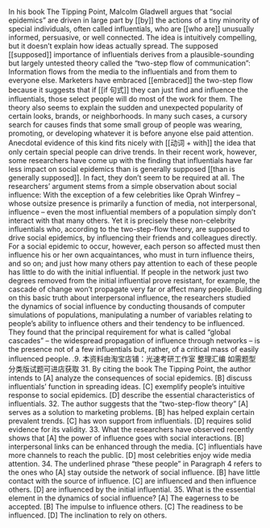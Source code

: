 In his book The Tipping Point, Malcolm Gladwell argues that “social epidemics”
are driven in large part by [[by]] the actions of a tiny minority of special individuals, often
called influentials, who are [[who are]] unusually informed, persuasive, or well connected. The
idea is intuitively compelling, but it doesn’t explain how ideas actually spread.
The supposed [[supposed]] importance of influentials derives from a plausible-sounding but
largely untested theory called the “two-step flow of communication”: Information
flows from the media to the influentials and from them to everyone else. Marketers
have embraced [[embraced]] the two-step flow because it suggests that if [[if 句式]] they can just find and
influence the influentials, those select people will do most of the work for them. The
theory also seems to explain the sudden and unexpected popularity of certain looks,
brands, or neighborhoods. In many such cases, a cursory search for causes finds that
some small group of people was wearing, promoting, or developing whatever <!-- TODO whatever --> it is
before anyone else paid attention. Anecdotal evidence of this kind fits nicely with [[动词 + with]] the
idea that only certain special people can drive trends.
In their recent work, however, some researchers have come up with the finding
that influentials have far less impact on social epidemics than is generally supposed [[than is generally supposed]].
In fact, they don’t seem to be required at all.
The researchers’ argument stems from a simple observation about social
influence: With the exception of a few celebrities like Oprah Winfrey – whose outsize
presence is primarily a function of media, not interpersonal, influence – even the most
influential members of a population simply don’t interact with that many others. Yet
it is precisely these non-celebrity influentials who, according to the two-step-flow
theory, are supposed to drive social epidemics, by influencing their friends and
colleagues directly. For a social epidemic to occur, however, each person so affected
must then influence his or her own acquaintances, who must in turn influence theirs,
and so on; and just how many others pay attention to each of these people has little to
do with the initial influential. If people in the network just two degrees removed from
the initial influential prove resistant, for example, the cascade of change won’t
propagate very far or affect many people.
Building on this basic truth about interpersonal influence, the researchers studied
the dynamics of social influence by conducting thousands of computer simulations of
populations, manipulating a number of variables relating to people’s ability to
influence others and their tendency to be influenced. They found that the principal
requirement for what is called “global cascades” – the widespread propagation of
influence through networks – is the presence not of a few influentials but, rather, of a
critical mass of easily influenced people.
.9.
本资料由淘宝店铺：光速考研工作室 整理汇编 如需题型分类版试题可进店获取
31. By citing the book The Tipping Point, the author intends to
[A] analyze the consequences of social epidemics.
[B] discuss influentials’ function in spreading ideas.
[C] exemplify people’s intuitive response to social epidemics.
[D] describe the essential characteristics of influentials.
32. The author suggests that the “two-step-flow theory”
[A] serves as a solution to marketing problems.
[B] has helped explain certain prevalent trends.
[C] has won support from influentials.
[D] requires solid evidence for its validity.
33. What the researchers have observed recently shows that
[A] the power of influence goes with social interactions.
[B] interpersonal links can be enhanced through the media.
[C] influentials have more channels to reach the public.
[D] most celebrities enjoy wide media attention.
34. The underlined phrase “these people” in Paragraph 4 refers to the ones who
[A] stay outside the network of social influence.
[B] have little contact with the source of influence.
[C] are influenced and then influence others.
[D] are influenced by the initial influential.
35. What is the essential element in the dynamics of social influence?
[A] The eagerness to be accepted.
[B] The impulse to influence others.
[C] The readiness to be influenced.
[D] The inclination to rely on others.